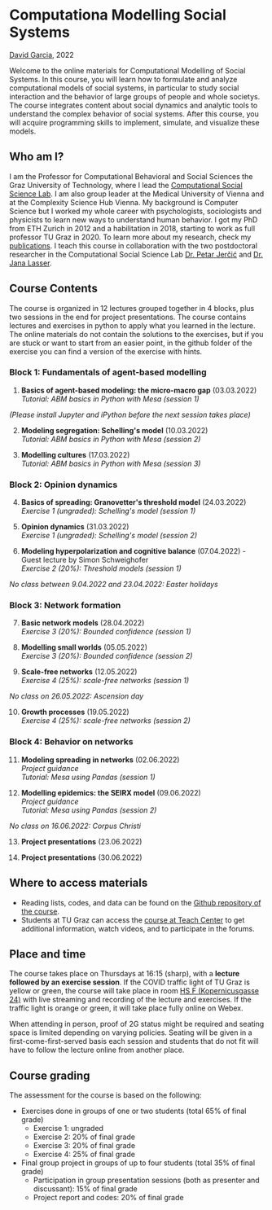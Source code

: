 # Computationa Modelling Social Systems
[David Garcia](http://dgarcia.eu), 2022

Welcome to the online materials for Computational Modelling of Social Systems. 
In this course, you will learn how to formulate and analyze computational models of social systems, in particular to study social interaction and the behavior of large groups of people and whole societys. The course integrates content about social dynamics and analytic tools to understand the complex behavior of social systems. After this course, you will acquire programming skills to implement, simulate, and visualize these models.

## Who am I?

I am the Professor for Computational Behavioral and Social Sciences the Graz University of Technology, where I lead the [Computational Social Science Lab](http://www.csslab.at). I am also group leader at the Medical University of Vienna and at the Complexity Science Hub Vienna. My background is Computer Science but I worked my whole career with psychologists, sociologists and physicists to learn new ways to understand human behavior. I got my PhD from ETH Zurich in 2012 and a habilitation in 2018, starting to work as full professor TU Graz in 2020. To learn more about my research, check my [publications](https://dgarcia.eu/full-publication-list/). I teach this course in collaboration with the two postdoctoral researcher in the Computational Social Science Lab [Dr. Petar Jerčić](https://petarjercic.com/) and [Dr. Jana Lasser](https://janalasser.at/).

## Course Contents
The course is organized in 12 lectures grouped together in 4 blocks, plus two sessions in the end for project presentations. The course contains lectures and exercises in python to apply what you learned in the lecture. The online materials do not contain the solutions to the exercises, but if you are stuck or want to start from an easier point, in the github folder of the exercise you can find a version of the exercise with hints.

### Block 1: Fundamentals of agent-based modelling

1. **Basics of agent-based modeling: the micro-macro gap**  (03.03.2022)  
*Tutorial: ABM basics in Python with Mesa (session 1)*

*(Please install Jupyter and iPython before the next session takes place)*

2. **Modeling segregation: Schelling's model**  (10.03.2022)  
*Tutorial: ABM basics in Python with Mesa (session 2)*

3. **Modelling cultures**  (17.03.2022)  
*Tutorial: ABM basics in Python with Mesa (session 3)*

### Block 2: Opinion dynamics

4. **Basics of spreading: Granovetter's threshold model**  (24.03.2022)  
*Exercise 1 (ungraded): Schelling's model (session 1)*

5. **Opinion dynamics**  (31.03.2022)  
*Exercise 1 (ungraded): Schelling's model (session 2)*

6. **Modeling hyperpolarization and cognitive balance**  (07.04.2022) - Guest lecture by Simon Schweighofer    
*Exercise 2 (20%): Threshold models (session 1)*

*No class between 9.04.2022 and 23.04.2022: Easter holidays*

### Block 3: Network formation

7. **Basic network models**  (28.04.2022)  
*Exercise 3 (20%): Bounded confidence (session 1)*

8. **Modelling small worlds**  (05.05.2022)  
*Exercise 3 (20%): Bounded confidence (session 2)*

9. **Scale-free networks**  (12.05.2022)  
*Exercise 4 (25%): scale-free networks (session 1)*

*No class on 26.05.2022: Ascension day*

10. **Growth processes**  (19.05.2022)  
*Exercise 4 (25%): scale-free networks (session 2)*

### Block 4: Behavior on networks

11. **Modeling spreading in networks**  (02.06.2022)  
*Project guidance*  
*Tutorial: Mesa using Pandas (session 1)*

12. **Modelling epidemics: the SEIRX model** (09.06.2022)  
*Project guidance*  
*Tutorial: Mesa using Pandas (session 2)*

*No class on 16.06.2022: Corpus Christi*

13. **Project presentations**  (23.06.2022)

14. **Project presentations**  (30.06.2022)

## Where to access materials

- Reading lists, codes, and data can be found on the [Github repository of the course](https://github.com/dgarcia-eu/ComputationalModellingSocialSystems).
- Students at TU Graz can access the [course at Teach Center](https://tc.tugraz.at/main/enrol/index.php?id=4384) to get additional information, watch videos, and to participate in the forums.


## Place and time

The course takes place on Thursdays at 16:15 (sharp), with a **lecture followed by an exercise session**. If the COVID traffic light of TU Graz is yellow or green, the course will take place in room [HS F (Kopernicusgasse 24)](https://online.tugraz.at/tug_online/ris.ris?pOrgNr=37&pQuellGeogrBTypNr=5&pZielGeogrBTypNr=5&pZielGeogrBerNr=350003&pRaumNr=568&pActionFlag=A&pShowEinzelraum=J) with live streaming and recording of the lecture and exercises. If the traffic light is orange or green, it will take place fully online on Webex.

When attending in person, proof of 2G status might be required and seating space is limited depending on varying policies. Seating will be given in a first-come-first-served basis each session and students that do not fit will have to follow the lecture online from another place.


## Course grading

The assessment for the course is based on the following:

- Exercises done in groups of one or two students (total 65% of final grade)
  - Exercise 1: ungraded
  - Exercise 2: 20% of final grade
  - Exercise 3: 20% of final grade
  - Exercise 4: 25% of final grade
- Final group project in groups of up to four students (total 35% of final grade)
  - Participation in group presentation sessions (both as presenter and discussant): 15% of final grade
  - Project report and codes: 20% of final grade

